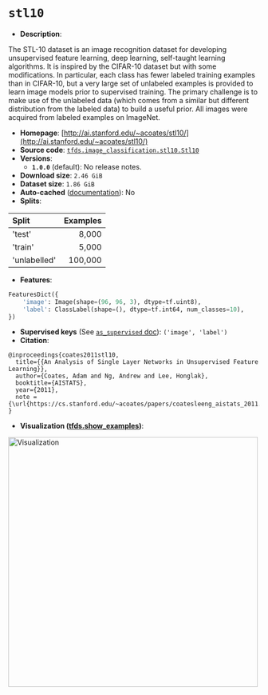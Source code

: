 <div itemscope itemtype="http://schema.org/Dataset">
  <div itemscope itemprop="includedInDataCatalog" itemtype="http://schema.org/DataCatalog">
    <meta itemprop="name" content="TensorFlow Datasets" />
  </div>

  <meta itemprop="name" content="stl10" />
  <meta itemprop="description" content="The STL-10 dataset is an image recognition dataset for developing unsupervised&#10;feature learning, deep learning, self-taught learning algorithms. It is inspired&#10;by the CIFAR-10 dataset but with some modifications. In particular, each class&#10;has fewer labeled training examples than in CIFAR-10, but a very large set of &#10;unlabeled examples is provided to learn image models prior to supervised&#10;training. The primary challenge is to make use of the unlabeled data (which&#10;comes from a similar but different distribution from the labeled data) to build&#10;a useful prior. All images were acquired from labeled examples on ImageNet.&#10;&#10;To use this dataset:&#10;&#10;```python&#10;import tensorflow_datasets as tfds&#10;&#10;ds = tfds.load(&#x27;stl10&#x27;, split=&#x27;train&#x27;)&#10;for ex in ds.take(4):&#10;  print(ex)&#10;```&#10;&#10;See [the guide](https://www.tensorflow.org/datasets/overview) for more&#10;informations on [tensorflow_datasets](https://www.tensorflow.org/datasets).&#10;&#10;&lt;img src=&quot;https://storage.googleapis.com/tfds-data/visualization/stl10-1.0.0.png&quot; alt=&quot;Visualization&quot; width=&quot;500px&quot;&gt;&#10;&#10;" />
  <meta itemprop="url" content="https://www.tensorflow.org/datasets/catalog/stl10" />
  <meta itemprop="sameAs" content="http://ai.stanford.edu/~acoates/stl10/" />
  <meta itemprop="citation" content="@inproceedings{coates2011stl10,&#10;  title={{An Analysis of Single Layer Networks in Unsupervised Feature Learning}},&#10;  author={Coates, Adam and Ng, Andrew and Lee, Honglak},&#10;  booktitle={AISTATS},&#10;  year={2011},&#10;  note = {\url{https://cs.stanford.edu/~acoates/papers/coatesleeng_aistats_2011.pdf}},&#10;}" />
</div>

# `stl10`

*   **Description**:

The STL-10 dataset is an image recognition dataset for developing unsupervised
feature learning, deep learning, self-taught learning algorithms. It is inspired
by the CIFAR-10 dataset but with some modifications. In particular, each class
has fewer labeled training examples than in CIFAR-10, but a very large set of
unlabeled examples is provided to learn image models prior to supervised
training. The primary challenge is to make use of the unlabeled data (which
comes from a similar but different distribution from the labeled data) to build
a useful prior. All images were acquired from labeled examples on ImageNet.

*   **Homepage**:
    [http://ai.stanford.edu/~acoates/stl10/](http://ai.stanford.edu/~acoates/stl10/)
*   **Source code**:
    [`tfds.image_classification.stl10.Stl10`](https://github.com/tensorflow/datasets/tree/master/tensorflow_datasets/image_classification/stl10.py)
*   **Versions**:
    *   **`1.0.0`** (default): No release notes.
*   **Download size**: `2.46 GiB`
*   **Dataset size**: `1.86 GiB`
*   **Auto-cached**
    ([documentation](https://www.tensorflow.org/datasets/performances#auto-caching)):
    No
*   **Splits**:

Split        | Examples
:----------- | -------:
'test'       | 8,000
'train'      | 5,000
'unlabelled' | 100,000

*   **Features**:

```python
FeaturesDict({
    'image': Image(shape=(96, 96, 3), dtype=tf.uint8),
    'label': ClassLabel(shape=(), dtype=tf.int64, num_classes=10),
})
```

*   **Supervised keys** (See
    [`as_supervised` doc](https://www.tensorflow.org/datasets/api_docs/python/tfds/load#args)):
    `('image', 'label')`
*   **Citation**:

```
@inproceedings{coates2011stl10,
  title={{An Analysis of Single Layer Networks in Unsupervised Feature Learning}},
  author={Coates, Adam and Ng, Andrew and Lee, Honglak},
  booktitle={AISTATS},
  year={2011},
  note = {\url{https://cs.stanford.edu/~acoates/papers/coatesleeng_aistats_2011.pdf}},
}
```

*   **Visualization
    ([tfds.show_examples](https://www.tensorflow.org/datasets/api_docs/python/tfds/visualization/show_examples))**:

<img src="https://storage.googleapis.com/tfds-data/visualization/stl10-1.0.0.png" alt="Visualization" width="500px">
